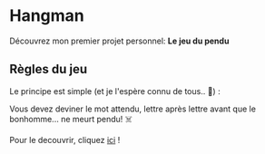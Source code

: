 # Hangman

Découvrez mon premier projet personnel: **Le jeu du pendu**

## Règles du jeu

Le principe est simple (et je l'espère connu de tous.. 👀) :

  Vous devez deviner le mot attendu, lettre après lettre avant que le bonhomme... ne meurt pendu! ☠️
  
Pour le decouvrir, cliquez [ici]([link](https://clarie-cambert.github.io/Hangman/)) !
